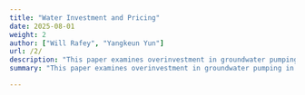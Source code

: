 ```yaml
---
title: "Water Investment and Pricing"
date: 2025-08-01
weight: 2
author: ["Will Rafey", "Yangkeun Yun"]
url: /2/
description: "This paper examines overinvestment in groundwater pumping in California, where water utilities share aquifers but rarely coordinate to preserve them. Using a panel dataset combining utilities’ production, pricing, and extraction data with measures of aquifer levels, we estimate an empirical model of investment by regulated utilities."
summary: "This paper examines overinvestment in groundwater pumping in California, where water utilities share aquifers but rarely coordinate to preserve them. Using a panel dataset combining utilities’ production, pricing, and extraction data with measures of aquifer levels, we estimate an empirical model of investment by regulated utilities."

---
```

